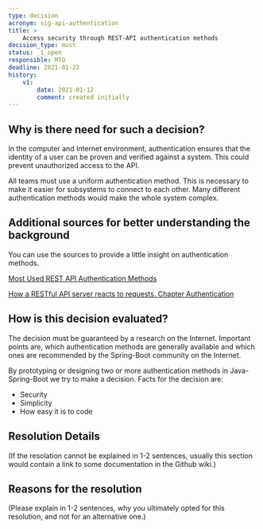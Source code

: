 ```yaml
---
type: decision
acronym: sig-api-authentication
title: >
    Access security through REST-API authentication methods
decision_type: must
status: _1_open
responsible: MTO
deadline: 2021-01-22
history:
    v1:
        date: 2021-01-12
        comment: created initially
---
```


## Why is there need for such a decision?

In the computer and Internet environment, authentication ensures that the identity of a user can be proven and verified against a system. This could prevent unauthorized access to the API.

All teams must use a uniform authentication method. This is necessary to make it easier for subsystems to connect to each other. Many different authentication methods would make the whole system complex.

## Additional sources for better understanding the background
You can use the sources to provide a little insight on authentication methods.

[Most Used REST API Authentication Methods](https://blog.restcase.com/4-most-used-rest-api-authentication-methods/)

[How a RESTful API server reacts to requests. Chapter Authentication](https://www.oreilly.com/content/how-a-restful-api-server-reacts-to-requests/)


## How is this decision evaluated?

The decision must be guaranteed by a research on the Internet. Important points are, which authentication methods are generally available and which ones are recommended by the Spring-Boot community on the Internet.

By prototyping or designing two or more authentication methods in Java-Spring-Boot we try to make a decision.
Facts for the decision are:
- Security
- Simplicity
- How easy it is to code

## Resolution Details

(If the resolation cannot be explained in 1-2 sentences, usually this section would contain a link to some
documentation in the Github wiki.)


## Reasons for the resolution

(Please explain in 1-2 sentences, why you ultimately opted for this resolution, and not for an alternative one.)

